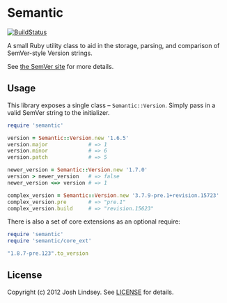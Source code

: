 Semantic
========
[![BuildStatus](https://travis-ci.org/jlindsey/semantic.svg?branch=master)](https://travis-ci.org/jlindsey/semantic)

A small Ruby utility class to aid in the storage, parsing, and comparison of SemVer-style Version strings.

See [the SemVer site](http://semver.org) for more details.

Usage
-----

This library exposes a single class – `Semantic::Version`. Simply pass in a valid SemVer string to
the initializer.

```ruby
require 'semantic'

version = Semantic::Version.new '1.6.5'
version.major             # => 1
version.minor             # => 6
version.patch             # => 5

newer_version = Semantic::Version.new '1.7.0'
version > newer_version   # => false
newer_version <=> version # => 1

complex_version = Semantic::Version.new '3.7.9-pre.1+revision.15723'
complex_version.pre       # => "pre.1"
complex_version.build     # => "revision.15623"
```

There is also a set of core extensions as an optional require:

```ruby
require 'semantic'
require 'semantic/core_ext'

"1.8.7-pre.123".to_version
```

License
-------
Copyright (c) 2012 Josh Lindsey. See [LICENSE](LICENSE) for details.

